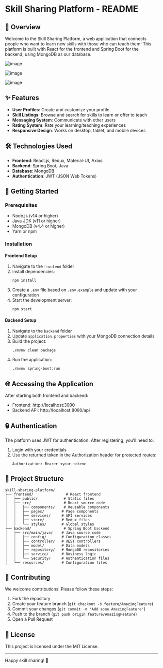 # Skill Sharing Platform - README

## 🌟 Overview
Welcome to the Skill Sharing Platform, a web application that connects people who want to learn new skills with those who can teach them! This platform is built with React for the frontend and Spring Boot for the backend, using MongoDB as our database.

![image](https://github.com/user-attachments/assets/c6133a34-55fb-4be6-b17f-b441ebe3b70e)

![image](https://github.com/user-attachments/assets/0a851918-1e2a-4933-bcab-60d33a242267)

![image](https://github.com/user-attachments/assets/9b467e5e-4c19-4d1d-a747-fbe0762e4b15)


## ✨ Features
- **User Profiles**: Create and customize your profile
- **Skill Listings**: Browse and search for skills to learn or offer to teach
- **Messaging System**: Communicate with other users
- **Rating System**: Rate your learning/teaching experiences
- **Responsive Design**: Works on desktop, tablet, and mobile devices

## 🛠️ Technologies Used
- **Frontend**: React.js, Redux, Material-UI, Axios
- **Backend**: Spring Boot, Java
- **Database**: MongoDB
- **Authentication**: JWT (JSON Web Tokens)

## 🚀 Getting Started

### Prerequisites
- Node.js (v14 or higher)
- Java JDK (v11 or higher)
- MongoDB (v4.4 or higher)
- Yarn or npm

### Installation

#### Frontend Setup
1. Navigate to the `frontend` folder
2. Install dependencies:
   ```bash
   npm install
   ```
3. Create a `.env` file based on `.env.example` and update with your configuration
4. Start the development server:
   ```bash
   npm start
   ```

#### Backend Setup
1. Navigate to the `backend` folder
2. Update `application.properties` with your MongoDB connection details
3. Build the project:
   ```bash
   ./mvnw clean package
   ```
4. Run the application:
   ```bash
   ./mvnw spring-boot:run
   ```

## 🌐 Accessing the Application
After starting both frontend and backend:
- Frontend: http://localhost:3000
- Backend API: http://localhost:8080/api

## 🔒 Authentication
The platform uses JWT for authentication. After registering, you'll need to:
1. Login with your credentials
2. Use the returned token in the Authorization header for protected routes:
   ```
   Authorization: Bearer <your-token>
   ```

## 📂 Project Structure
```
skill-sharing-platform/
├── frontend/               # React frontend
│   ├── public/            # Static files
│   ├── src/               # React source code
│   │   ├── components/    # Reusable components
│   │   ├── pages/        # Page components
│   │   ├── services/     # API services
│   │   ├── store/        # Redux files
│   │   └── styles/       # Global styles
├── backend/               # Spring Boot backend
│   ├── src/main/java/    # Java source code
│   │   ├── config/       # Configuration classes
│   │   ├── controller/   # REST controllers
│   │   ├── model/        # Data models
│   │   ├── repository/   # MongoDB repositories
│   │   ├── service/      # Business logic
│   │   └── Security/     # Authentication files
│   └── resources/        # Configuration files
```
## 🤝 Contributing
We welcome contributions! Please follow these steps:
1. Fork the repository
2. Create your feature branch (`git checkout -b feature/AmazingFeature`)
3. Commit your changes (`git commit -m 'Add some AmazingFeature'`)
4. Push to the branch (`git push origin feature/AmazingFeature`)
5. Open a Pull Request

## 📄 License
This project is licensed under the MIT License.

---

Happy skill sharing! 🎉
